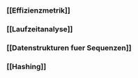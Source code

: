 ### [[Effizienzmetrik]]
### [[Laufzeitanalyse]]
### [[Datenstrukturen fuer Sequenzen]]
### [[Hashing]]